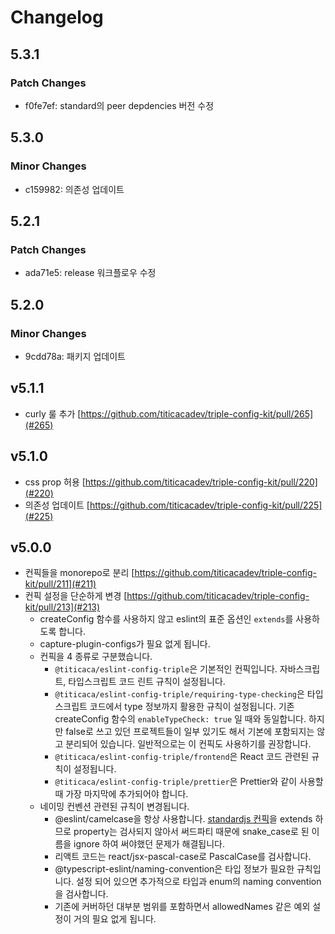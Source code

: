 # Changelog

## 5.3.1

### Patch Changes

- f0fe7ef: standard의 peer depdencies 버전 수정

## 5.3.0

### Minor Changes

- c159982: 의존성 업데이트

## 5.2.1

### Patch Changes

- ada71e5: release 워크플로우 수정

## 5.2.0

### Minor Changes

- 9cdd78a: 패키지 업데이트

## v5.1.1

- curly 룰 추가 [https://github.com/titicacadev/triple-config-kit/pull/265](#265)

## v5.1.0

- css prop 허용 [https://github.com/titicacadev/triple-config-kit/pull/220](#220)
- 의존성 업데이트 [https://github.com/titicacadev/triple-config-kit/pull/225](#225)

## v5.0.0

- 컨픽들을 monorepo로 분리 [https://github.com/titicacadev/triple-config-kit/pull/211](#211)
- 컨픽 설정을 단순하게 변경 [https://github.com/titicacadev/triple-config-kit/pull/213](#213)
  - createConfig 함수를 사용하지 않고 eslint의 표준 옵션인 `extends`를 사용하도록 합니다.
  - capture-plugin-configs가 필요 없게 됩니다.
  - 컨픽을 4 종류로 구분했습니다.
    - `@titicaca/eslint-config-triple`은 기본적인 컨픽입니다. 자바스크립트, 타입스크립트 코드 린트 규칙이 설정됩니다.
    - `@titicaca/eslint-config-triple/requiring-type-checking`은 타입스크립트 코드에서 type 정보까지 활용한 규칙이 설정됩니다. 기존 createConfig 함수의 `enableTypeCheck: true` 일 때와 동일합니다. 하지만 false로 쓰고 있던 프로젝트들이 일부 있기도 해서 기본에 포함되지는 않고 분리되어 있습니다. 일반적으로는 이 컨픽도 사용하기를 권장합니다.
    - `@titicaca/eslint-config-triple/frontend`은 React 코드 관련된 규칙이 설정됩니다.
    - `@titicaca/eslint-config-triple/prettier`은 Prettier와 같이 사용할 때 가장 마지막에 추가되어야 합니다.
  - 네이밍 컨벤션 관련된 규칙이 변경됩니다.
    - @eslint/camelcase을 항상 사용합니다. [standardjs 컨픽](https://github.com/standard/eslint-config-standard/blob/80b9734d817a9babc2d02bb30cfbc98265299a00/.eslintrc.json#L40)을 extends 하므로 property는 검사되지 않아서 써드파티 때문에 snake_case로 된 이름을 ignore 하여 써야했던 문제가 해결됩니다.
    - 리액트 코드는 react/jsx-pascal-case로 PascalCase를 검사합니다.
    - @typescript-eslint/naming-convention은 타입 정보가 필요한 규칙입니다. 설정 되어 있으면 추가적으로 타입과 enum의 naming convention을 검사합니다.
    - 기존에 커버하던 대부분 범위를 포함하면서 allowedNames 같은 예외 설정이 거의 필요 없게 됩니다.
